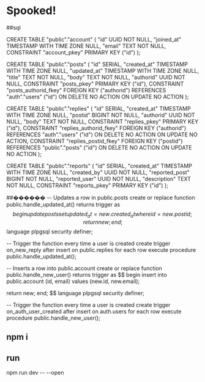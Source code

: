 # Spooked!

##sql

 CREATE TABLE "public"."account" ( 
  "id" UUID NOT NULL,
  "joined_at" TIMESTAMP WITH TIME ZONE NULL,
  "email" TEXT NOT NULL,
  CONSTRAINT "account_pkey" PRIMARY KEY ("id")
);

CREATE TABLE "public"."posts" ( 
  "id" SERIAL,
  "created_at" TIMESTAMP WITH TIME ZONE NULL,
  "updated_at" TIMESTAMP WITH TIME ZONE NULL,
  "title" TEXT NOT NULL,
  "body" TEXT NOT NULL,
  "authorid" UUID NOT NULL,
  CONSTRAINT "posts_pkey" PRIMARY KEY ("id"),
  CONSTRAINT "posts_authorid_fkey" FOREIGN KEY ("authorid") REFERENCES "auth"."users" ("id") ON DELETE NO ACTION ON UPDATE NO ACTION
);

CREATE TABLE "public"."replies" ( 
  "id" SERIAL,
  "created_at" TIMESTAMP WITH TIME ZONE NULL,
  "postid" BIGINT NOT NULL,
  "authorid" UUID NOT NULL,
  "body" TEXT NOT NULL,
  CONSTRAINT "replies_pkey" PRIMARY KEY ("id"),
  CONSTRAINT "replies_authorid_fkey" FOREIGN KEY ("authorid") REFERENCES "auth"."users" ("id") ON DELETE NO ACTION ON UPDATE NO ACTION,
  CONSTRAINT "replies_postid_fkey" FOREIGN KEY ("postid") REFERENCES "public"."posts" ("id") ON DELETE NO ACTION ON UPDATE NO ACTION
);

CREATE TABLE "public"."reports" ( 
  "id" SERIAL,
  "created_at" TIMESTAMP WITH TIME ZONE NULL,
  "created_by" UUID NOT NULL,
  "reported_post" BIGINT NOT NULL,
  "reported_user" UUID NOT NULL,
  "description" TEXT NOT NULL,
  CONSTRAINT "reports_pkey" PRIMARY KEY ("id")
);

##������
-- Updates a row in public.posts
create or replace function public.handle_updated_at() 
returns trigger as $$
begin
  update posts 
     set updated_at = new.created_at 
   where id = new.postid;
  return new;
end;
$$ language plpgsql security definer;

-- Trigger the function every time a user is created
create trigger on_new_reply
  after insert on public.replies
  for each row execute procedure public.handle_updated_at();

-- Inserts a row into public.account
create or replace function public.handle_new_user() 
returns trigger as $$
begin
  insert into public.account (id, email)
  values (new.id, new.email);

  return new;
end;
$$ language plpgsql security definer;

-- Trigger the function every time a user is created
create trigger on_auth_user_created
  after insert on auth.users
  for each row execute procedure public.handle_new_user();


  
## npm i
## run
npm run dev -- --open
